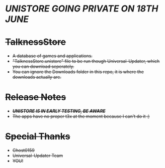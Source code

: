 # ***UNISTORE GOING PRIVATE ON 18TH JUNE***




# ~~TalknessStore~~
- ~~A database of games and applications.~~
- ~~"TalknessStore.unistore" file to be run though Universal-Updater, which you can download seperately.~~
- ~~You can ignore the Downloads folder in this repo, it is where the downloads actually are.~~

# ~~Release Notes~~
- ~~***UNISTORE IS IN EARLY TESTING, BE AWARE***~~
- ~~The apps have no proper t3x at the moment because I can't do it :)~~

# ~~Special Thanks~~
- ~~Ghost0159~~
- ~~Universal-Updater Team~~
- ~~YOU!~~

